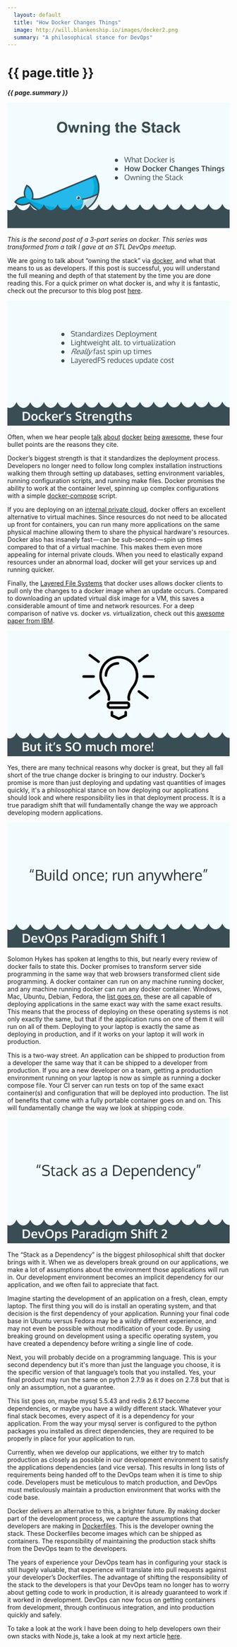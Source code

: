 ```yaml
---
  layout: default
  title: "How Docker Changes Things"
  image: http://will.blankenship.io/images/docker2.png
  summary: "A philosophical stance for DevOps"
---
```


# {{ page.title }}

**_{{ page.summary }}_**

![slide1](/images/docker_changes_things_slide1.png)

_This is the second post of a 3-part series on docker. This series was transformed from a talk I gave at an STL DevOps meetup._

We are going to talk about “owning the stack” via [docker](https://www.docker.com/), and what that means to us as developers. If this post is successful, you will understand the full meaning and depth of that statement by the time you are done reading this. For a quick primer on what docker is, and why it is fantastic, check out the precursor to this blog post [here](http://127.0.0.1:4000/2015/04/23/What-Is-Docker.html).

![slide2](/images/docker_changes_things_slide2.png)

Often, when we hear people [talk](http://opensource.com/resources/what-docker) [about](http://searchenterpriselinux.techtarget.com/definition/Docker) [docker](http://stackoverflow.com/questions/16047306/how-is-docker-io-different-from-a-normal-virtual-machine) [being](http://www.zdnet.com/article/what-is-docker-and-why-is-it-so-darn-popular/) [awesome](http://www.centurylinklabs.com/what-is-docker-and-when-to-use-it/), these four bullet points are the reasons they cite.

Docker’s biggest strength is that it standardizes the deployment process. Developers no longer need to follow long complex installation instructions walking them through setting up databases, setting environment variables, running configuration scripts, and running make files. Docker promises the ability to work at the container level, spinning up complex configurations with a simple [docker-compose](https://docs.docker.com/compose/) script.

If you are deploying on an [internal private cloud](http://www.techopedia.com/definition/26648/internal-cloud), docker offers an excellent alternative to virtual machines. Since resources do not need to be allocated up front for containers, you can run many more applications on the same physical machine allowing them to share the physical hardware's resources.
Docker also has insanely fast — can be sub-second — spin up times compared to that of a virtual machine. This makes them even more appealing for internal private clouds. When you need to elastically expand resources under an abnormal load, docker will get your services up and running quicker.

Finally, the [Layered File Systems](https://docs.docker.com/terms/layer/) that docker uses allows docker clients to pull only the changes to a docker image when an update occurs. Compared to downloading an updated virtual disk image for a VM, this saves a considerable amount of time and network resources.
For a deep comparison of native vs. docker vs. virtualization, check out this [awesome paper from IBM](http://domino.research.ibm.com/library/cyberdig.nsf/papers/0929052195DD819C85257D2300681E7B/$File/rc25482.pdf).

![slide3](/images/docker_changes_things_slide3.png)

Yes, there are many technical reasons why docker is great, but they all fall short of the true change docker is bringing to our industry. Docker’s promise is more than just deploying and updating vast quantities of images quickly, it's a philosophical stance on how deploying our applications should look and where responsibility lies in that deployment process. It is a true paradigm shift that will fundamentally change the way we approach developing modern applications.

![slide4](/images/docker_changes_things_slide4.png)

Solomon Hykes has spoken at lengths to this, but nearly every review of docker fails to state this. Docker promises to transform server side programming in the same way that web browsers transformed client side programming. A docker container can run on any machine running docker, and any machine running docker can run any docker container. Windows, Mac, Ubuntu, Debian, Fedora, the [list goes on](https://docs.docker.com/installation/#installation), these are all capable of deploying applications in the same exact way with the same exact results. This means that the process of deploying on these operating systems is not only exactly the same, but that if the application runs on one of them it will run on all of them. Deploying to your laptop is exactly the same as deploying in production, and if it works on your laptop it will work in production.

This is a two-way street. An application can be shipped to production from a developer the same way that it can be shipped to a developer from production. If you are a new developer on a team, getting a production environment running on your laptop is now as simple as running a docker compose file. Your CI server can run tests on top of the same exact container(s) and configuration that will be deployed into production. The list of benefits that come with a fully portable container goes on and on. This will fundamentally change the way we look at shipping code.

![slide5](/images/docker_changes_things_slide5.png)

The “Stack as a Dependency” is the biggest philosophical shift that docker brings with it. When we as developers break ground on our applications, we make a lot of assumptions about the environment those applications will run in. Our development environment becomes an implicit dependency for our application, and we often fail to appreciate that fact.

Imagine starting the development of an application on a fresh, clean, empty laptop. The first thing you will do is install an operating system, and that decision is the first dependency of your application. Running your final code base in Ubuntu versus Fedora may be a wildly different experience, and may not even be possible without modification of your code. By using breaking ground on development using a specific operating system, you have created a dependency before writing a single line of code.

Next, you will probably decide on a programming language. This is your second dependency but it's more than just the language you choose, it is the specific version of that language’s tools that you installed. Yes, your final product may run the same on python 2.7.9 as it does on 2.7.8 but that is only an assumption, not a guarantee.

This list goes on, maybe mysql 5.5.43 and redis 2.6.17 become dependencies, or maybe you have a wildly different stack. Whatever your final stack becomes, every aspect of it is a dependency for your application. From the way your mysql server is configured to the python packages you installed as direct dependencies, they are required to be properly in place for your application to run.

Currently, when we develop our applications, we either try to match production as closely as possible in our development environment to satisfy the applications dependencies (and vice versa). This results in long lists of requirements being handed off to the DevOps team when it is time to ship code. Developers must be meticulous to match production, and DevOps must meticulously maintain a production environment that works with the code base.

Docker delivers an alternative to this, a brighter future. By making docker part of the development process, we capture the assumptions that developers are making in [Dockerfiles](https://docs.docker.com/reference/builder/). This is the developer owning the stack. These Dockerfiles become images which can be shipped as containers. The responsibility of maintaining the production stack shifts from the DevOps team to the developers.

The years of experience your DevOps team has in configuring your stack is still hugely valuable, that experience will translate into pull requests against your developer’s Dockerfiles. The advantage of shifting the responsibility of the stack to the developers is that your DevOps team no longer has to worry about getting code to work in production, it is already guaranteed to work if it worked in development. DevOps can now focus on getting containers from development, through continuous integration, and into production quickly and safely.

To take a look at the work I have been doing to help developers own their own stacks with Node.js, take a look at my next article [here]().
